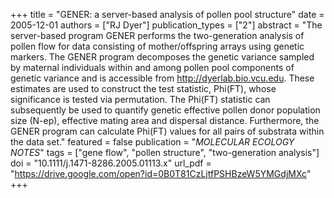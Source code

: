 +++
title = "GENER: a server-based analysis of pollen pool structure"
date = 2005-12-01
authors = ["RJ Dyer"]
publication_types = ["2"]
abstract = "The server-based program GENER performs the two-generation analysis of pollen flow for data consisting of mother/offspring arrays using genetic markers. The GENER program decomposes the genetic variance sampled by maternal individuals within and among pollen pool components of genetic variance and is accessible from http://dyerlab.bio.vcu.edu. These estimates are used to construct the test statistic, Phi(FT), whose significance is tested via permutation. The Phi(FT) statistic can subsequently be used to quantify genetic effective pollen donor population size (N-ep), effective mating area and dispersal distance. Furthermore, the GENER program can calculate Phi(FT) values for all pairs of substrata within the data set."
featured = false
publication = "*MOLECULAR ECOLOGY NOTES*"
tags = ["gene flow", "pollen structure", "two-generation analysis"]
doi = "10.1111/j.1471-8286.2005.01113.x"
url_pdf = "https://drive.google.com/open?id=0B0T81CzLjtfPSHBzeW5YMGdjMXc"
+++
